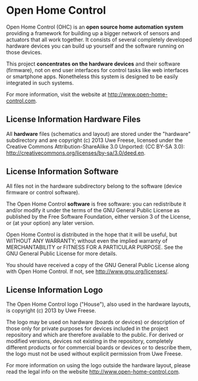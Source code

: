 Open Home Control
=================

Open Home Control (OHC) is an **open source home automation system**
providing a framework for building up a bigger network of sensors and
actuators that all work together. It consists of several completely
developed hardware devices you can build up yourself and the software
running on those devices.

This project **concentrates on the hardware devices** and their software
(firmware), not on end user interfaces for control tasks like web
interfaces or smartphone apps. Nonetheless this system is designed to be
easily integrated in such systems.

For more information, visit the website at
http://www.open-home-control.com.

License Information Hardware Files
----------------------------------

All **hardware** files (schematics and layout) are stored under the
"hardware" subdirectory and are copyright (c) 2013 Uwe Freese, licensed
under the Creative Commons Attribution-ShareAlike 3.0 Unported:
(CC BY-SA 3.0): http://creativecommons.org/licenses/by-sa/3.0/deed.en.

License Information Software
----------------------------

All files not in the hardware subdirectory belong to the software (device
firmware or control software).

The Open Home Control **software** is free software: you can redistribute
it and/or modify it under the terms of the GNU General Public License as
published by the Free Software Foundation, either version 3 of the
License, or (at your option) any later version.

Open Home Control is distributed in the hope that it will be useful, but
WITHOUT ANY WARRANTY; without even the implied warranty of
MERCHANTABILITY or FITNESS FOR A PARTICULAR PURPOSE. See the GNU General
Public License for more details.

You should have received a copy of the GNU General Public License along
with Open Home Control. If not, see <http://www.gnu.org/licenses/>.

License Information Logo
------------------------

The Open Home Control logo ("House"), also used in the hardware layouts,
is copyright (c) 2013 by Uwe Freese.

The logo may be used on hardware (boards or devices) or description of
those only for private purposes for devices included in the project
repository and which are therefore available to the public. For derived
or modified versions, devices not existing in the repository, completely
different products or for commercial boards or devices or to describe
them, the logo must not be used without explicit permission from Uwe
Freese.

For more information on using the logo outside the hardware layout,
please read the legal info on the website
http://www.open-home-control.com.
